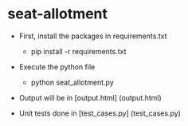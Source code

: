 # seat-allotment

* First, install the packages in requirements.txt
  * pip install -r requirements.txt

* Execute the python file
  * python seat_allotment.py

* Output will be in [output.html] (output.html)

* Unit tests done in [test_cases.py] (test_cases.py)
